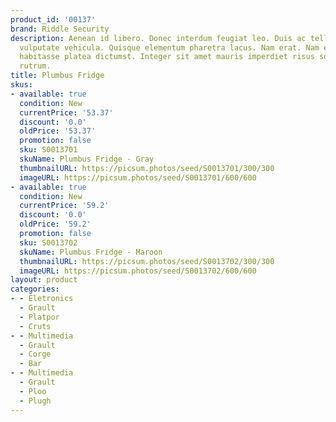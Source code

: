 ```yaml
---
product_id: '00137'
brand: Riddle Security
description: Aenean id libero. Donec interdum feugiat leo. Duis ac tellus et risus
  vulputate vehicula. Quisque elementum pharetra lacus. Nam erat. Nam erat. In hac
  habitasse platea dictumst. Integer sit amet mauris imperdiet risus sollicitudin
  rutrum.
title: Plumbus Fridge
skus:
- available: true
  condition: New
  currentPrice: '53.37'
  discount: '0.0'
  oldPrice: '53.37'
  promotion: false
  sku: S0013701
  skuName: Plumbus Fridge - Gray
  thumbnailURL: https://picsum.photos/seed/S0013701/300/300
  imageURL: https://picsum.photos/seed/S0013701/600/600
- available: true
  condition: New
  currentPrice: '59.2'
  discount: '0.0'
  oldPrice: '59.2'
  promotion: false
  sku: S0013702
  skuName: Plumbus Fridge - Maroon
  thumbnailURL: https://picsum.photos/seed/S0013702/300/300
  imageURL: https://picsum.photos/seed/S0013702/600/600
layout: product
categories:
- - Eletronics
  - Grault
  - Platpor
  - Cruts
- - Multimedia
  - Grault
  - Corge
  - Bar
- - Multimedia
  - Grault
  - Ploo
  - Plugh
---
```

